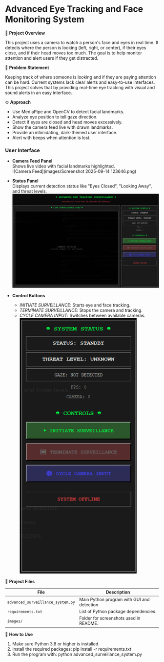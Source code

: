 # Advanced Eye Tracking and Face Monitoring System

📌 **Project Overview**

This project uses a camera to watch a person's face and eyes in real time. It detects where the person is looking (left, right, or center), if their eyes close, and if their head moves too much. The goal is to help monitor attention and alert users if they get distracted.

📝 **Problem Statement**

Keeping track of where someone is looking and if they are paying attention can be hard. Current systems lack clear alerts and easy-to-use interfaces. This project solves that by providing real-time eye tracking with visual and sound alerts in an easy interface.

⚙️ **Approach**

- Use MediaPipe and OpenCV to detect facial landmarks.
- Analyze eye position to tell gaze direction.
- Detect if eyes are closed and head moves excessively.
- Show the camera feed live with drawn landmarks.
- Provide an intimidating, dark-themed user interface.
- Alert with beeps when attention is lost.

### User Interface

- **Camera Feed Panel**  
  Shows live video with facial landmarks highlighted.  
  ![Camera Feed](images/Screenshot 2025-09-14 123646.png)

- **Status Panel**  
  Displays current detection status like "Eyes Closed", "Looking Away", and threat levels.  
  ![Status Panel](https://github.com/shrprem/Advanced-Eye-Tracking-and-Face-Monitoring-System/blob/main/images/Status%20pannel.png)

- **Control Buttons**  
  - *INITIATE SURVEILLANCE*: Starts eye and face tracking.  
  - *TERMINATE SURVEILLANCE*: Stops the camera and tracking.  
  - *CYCLE CAMERA INPUT*: Switches between available cameras.  
  ![Control Buttons](https://github.com/shrprem/Advanced-Eye-Tracking-and-Face-Monitoring-System/blob/main/images/Control%20pannel.png)

📂 **Project Files**

| File                             | Description                                  |
|----------------------------------|----------------------------------------------|
| `advanced_surveillance_system.py`| Main Python program with GUI and detection.  |
| `requirements.txt`               | List of Python package dependencies.         |
| `images/`                        | Folder for screenshots used in README.       |

🚀 **How to Use**

1. Make sure Python 3.8 or higher is installed.
2. Install the required packages: pip install -r requirements.txt
3. Run the program with: python advanced_surveillance_system.py
